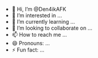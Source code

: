 - 👋 Hi, I’m @Den4ikAFK
- 👀 I’m interested in ...
- 🌱 I’m currently learning ...
- 💞️ I’m looking to collaborate on ...
- 📫 How to reach me ...
- 😄 Pronouns: ...
- ⚡ Fun fact: ...

<!---
Den4ikAFK/Den4ikAFK is a ✨ special ✨ repository because its `README.md` (this file) appears on your GitHub profile.
You can click the Preview link to take a look at your changes.
--->
